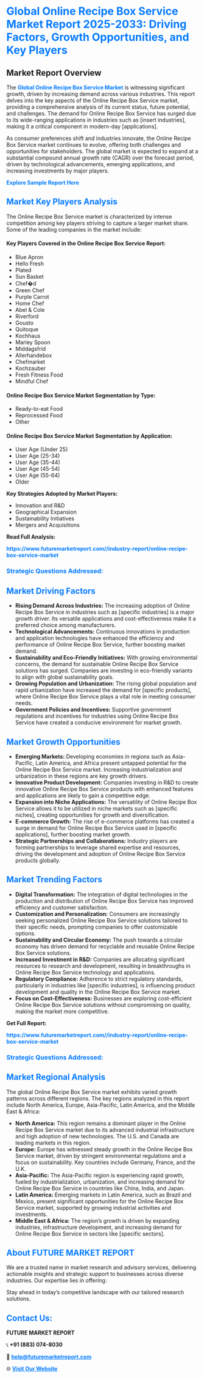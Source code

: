 <h1 style="color: #007BFF;">Global Online Recipe Box Service Market Report 2025-2033: Driving Factors, Growth Opportunities, and Key Players</h1>

<section id="overview">
<h2>Market Report Overview</h2>
<p>The <a href="https://www.futuremarketreport.com//industry-report/online-recipe-box-service-market" style="color: #007BFF; text-decoration: none;"><strong>Global Online Recipe Box Service Market</strong></a> is witnessing significant growth, driven by increasing demand across various industries. This report delves into the key aspects of the Online Recipe Box Service market, providing a comprehensive analysis of its current status, future potential, and challenges. The demand for Online Recipe Box Service has surged due to its wide-ranging applications in industries such as [insert industries], making it a critical component in modern-day [applications].</p>
<p>As consumer preferences shift and industries innovate, the Online Recipe Box Service market continues to evolve, offering both challenges and opportunities for stakeholders. The global market is expected to expand at a substantial compound annual growth rate (CAGR) over the forecast period, driven by technological advancements, emerging applications, and increasing investments by major players.</p>
</section>

<section id="overview">
<p><a href="https://www.futuremarketreport.com//request-sample/reportId=50019" style="color: #007BFF; text-decoration: none;"><strong>Explore Sample Report Here</strong></a></p>
</section>

<section id="key-players">
<h2 style="color: #007BFF;">Market Key Players Analysis</h2>
<p>The Online Recipe Box Service market is characterized by intense competition among key players striving to capture a larger market share. Some of the leading companies in the market include:</p>
<h4>Key Players Covered in the Online Recipe Box Service Report:</h4>
<ul><li>Blue Apron</li><li>Hello Fresh</li><li>Plated</li><li>Sun Basket</li><li>Chef�d</li><li>Green Chef</li><li>Purple Carrot</li><li>Home Chef</li><li>Abel &amp; Cole</li><li>Riverford</li><li>Gousto</li><li>Quitoque</li><li>Kochhaus</li><li>Marley Spoon</li><li>Middagsfrid</li><li>Allerhandebox</li><li>Chefmarket</li><li>Kochzauber</li><li>Fresh Fitness Food</li><li>Mindful Chef</li></ul>
<h4>Online Recipe Box Service Market Segmentation by Type:</h4>
<ul><li>Ready-to-eat Food</li><li>Reprocessed Food</li><li>Other</li></ul>

<h4>Online Recipe Box Service Market Segmentation by Application:</h4>
<ul><li>User Age (Under 25)</li><li>User Age (25-34)</li><li>User Age (35-44)</li><li>User Age (45-54)</li><li>User Age (55-64)</li><li>Older</li></ul>
<p><strong>Key Strategies Adopted by Market Players:</strong></p>
<ul>
<li>Innovation and R&D</li>
<li>Geographical Expansion</li>
<li>Sustainability Initiatives</li>
<li>Mergers and Acquisitions</li>
</ul>
</section>

<section>
<p><strong>Read Full Analysis: </strong></p><a href="https://www.futuremarketreport.com//industry-report/online-recipe-box-service-market" style="color: #007BFF; text-decoration: none;"><strong>https://www.futuremarketreport.com//industry-report/online-recipe-box-service-market</strong></a>
<h3 style="color: #007BFF;">Strategic Questions Addressed:</h3>
</section>

<section id="driving-factors">
<h2 style="color: #007BFF;">Market Driving Factors</h2>
<ul>
<li><strong>Rising Demand Across Industries:</strong> The increasing adoption of Online Recipe Box Service in industries such as [specific industries] is a major growth driver. Its versatile applications and cost-effectiveness make it a preferred choice among manufacturers.</li>
<li><strong>Technological Advancements:</strong> Continuous innovations in production and application technologies have enhanced the efficiency and performance of Online Recipe Box Service, further boosting market demand.</li>
<li><strong>Sustainability and Eco-Friendly Initiatives:</strong> With growing environmental concerns, the demand for sustainable Online Recipe Box Service solutions has surged. Companies are investing in eco-friendly variants to align with global sustainability goals.</li>
<li><strong>Growing Population and Urbanization:</strong> The rising global population and rapid urbanization have increased the demand for [specific products], where Online Recipe Box Service plays a vital role in meeting consumer needs.</li>
<li><strong>Government Policies and Incentives:</strong> Supportive government regulations and incentives for industries using Online Recipe Box Service have created a conducive environment for market growth.</li>
</ul>
</section>

<section id="growth-opportunities">
<h2 style="color: #007BFF;">Market Growth Opportunities</h2>
<ul>
<li><strong>Emerging Markets:</strong> Developing economies in regions such as Asia-Pacific, Latin America, and Africa present untapped potential for the Online Recipe Box Service market. Increasing industrialization and urbanization in these regions are key growth drivers.</li>
<li><strong>Innovative Product Development:</strong> Companies investing in R&D to create innovative Online Recipe Box Service products with enhanced features and applications are likely to gain a competitive edge.</li>
<li><strong>Expansion into Niche Applications:</strong> The versatility of Online Recipe Box Service allows it to be utilized in niche markets such as [specific niches], creating opportunities for growth and diversification.</li>
<li><strong>E-commerce Growth:</strong> The rise of e-commerce platforms has created a surge in demand for Online Recipe Box Service used in [specific applications], further boosting market growth.</li>
<li><strong>Strategic Partnerships and Collaborations:</strong> Industry players are forming partnerships to leverage shared expertise and resources, driving the development and adoption of Online Recipe Box Service products globally.</li>
</ul>
</section>

<section id="trending-factors">
<h2 style="color: #007BFF;">Market Trending Factors</h2>
<ul>
<li><strong>Digital Transformation:</strong> The integration of digital technologies in the production and distribution of Online Recipe Box Service has improved efficiency and customer satisfaction.</li>
<li><strong>Customization and Personalization:</strong> Consumers are increasingly seeking personalized Online Recipe Box Service solutions tailored to their specific needs, prompting companies to offer customizable options.</li>
<li><strong>Sustainability and Circular Economy:</strong> The push towards a circular economy has driven demand for recyclable and reusable Online Recipe Box Service solutions.</li>
<li><strong>Increased Investment in R&D:</strong> Companies are allocating significant resources to research and development, resulting in breakthroughs in Online Recipe Box Service technology and applications.</li>
<li><strong>Regulatory Compliance:</strong> Adherence to strict regulatory standards, particularly in industries like [specific industries], is influencing product development and quality in the Online Recipe Box Service market.</li>
<li><strong>Focus on Cost-Effectiveness:</strong> Businesses are exploring cost-efficient Online Recipe Box Service solutions without compromising on quality, making the market more competitive.</li>
</ul>
</section>

<section>
<p><strong>Get Full Report: </strong></p><a href="https://www.futuremarketreport.com//industry-report/online-recipe-box-service-market" style="color: #007BFF; text-decoration: none;"><strong>https://www.futuremarketreport.com//industry-report/online-recipe-box-service-market</strong></a>
<h3 style="color: #007BFF;">Strategic Questions Addressed:</h3>
</section>


<section id="regional-analysis">
<h2 style="color: #007BFF;">Market Regional Analysis</h2>
<p>The global Online Recipe Box Service market exhibits varied growth patterns across different regions. The key regions analyzed in this report include North America, Europe, Asia-Pacific, Latin America, and the Middle East & Africa:</p>
<ul>
<li><strong>North America:</strong> This region remains a dominant player in the Online Recipe Box Service market due to its advanced industrial infrastructure and high adoption of new technologies. The U.S. and Canada are leading markets in this region.</li>
<li><strong>Europe:</strong> Europe has witnessed steady growth in the Online Recipe Box Service market, driven by stringent environmental regulations and a focus on sustainability. Key countries include Germany, France, and the U.K.</li>
<li><strong>Asia-Pacific:</strong> The Asia-Pacific region is experiencing rapid growth, fueled by industrialization, urbanization, and increasing demand for Online Recipe Box Service in countries like China, India, and Japan.</li>
<li><strong>Latin America:</strong> Emerging markets in Latin America, such as Brazil and Mexico, present significant opportunities for the Online Recipe Box Service market, supported by growing industrial activities and investments.</li>
<li><strong>Middle East & Africa:</strong> The region’s growth is driven by expanding industries, infrastructure development, and increasing demand for Online Recipe Box Service in sectors like [specific sectors].</li>
</ul>
</section>

<footer>
<h2 style="color: #007BFF;">About FUTURE MARKET REPORT</h2>
<p>We are a trusted name in market research and advisory services, delivering actionable insights and strategic support to businesses across diverse industries. Our expertise lies in offering:</p>

<p>Stay ahead in today’s competitive landscape with our tailored research solutions.</p>

<h2 style="color: #007BFF;">Contact Us:</h2>
<p><strong>FUTURE MARKET REPORT</strong></p>
<p>📞 <strong>+91 (883) 074-8030</strong></p>
<p>📧 <strong><a href="mailto:help@futuremarketreport.com" style="color: #007BFF;">help@futuremarketreport.com</a></strong></p>
<p>🌐 <strong><a href="https://www.futuremarketreport.com/" style="color: #007BFF;">Visit Our Website</a></strong></p>
</footer>